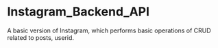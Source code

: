 # Instagram_Backend_API
 A basic version of Instagram, which performs basic operations of CRUD related to posts, userid.
